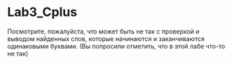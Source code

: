 # Lab3_Cplus
Посмотрите, пожалуйста, что может быть не так с проверкой и выводом найденных слов, которые начинаются и заканчиваются одинаковыми буквами. 
(Вы попросили отметить, что в этой лабе что-то не так) 
